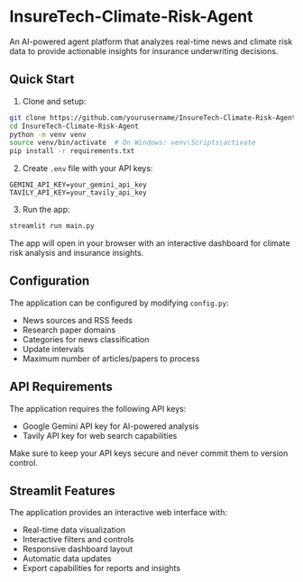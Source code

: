 # InsureTech-Climate-Risk-Agent
An AI-powered agent platform that analyzes real-time news and climate risk data to provide actionable insights for insurance underwriting decisions.

## Quick Start

1. Clone and setup:
```bash
git clone https://github.com/yourusername/InsureTech-Climate-Risk-Agent.git
cd InsureTech-Climate-Risk-Agent
python -m venv venv
source venv/bin/activate  # On Windows: venv\Scripts\activate
pip install -r requirements.txt
```

2. Create `.env` file with your API keys:
```
GEMINI_API_KEY=your_gemini_api_key
TAVILY_API_KEY=your_tavily_api_key
```

3. Run the app:
```bash
streamlit run main.py
```

The app will open in your browser with an interactive dashboard for climate risk analysis and insurance insights.

## Configuration

The application can be configured by modifying `config.py`:
- News sources and RSS feeds
- Research paper domains
- Categories for news classification
- Update intervals
- Maximum number of articles/papers to process

## API Requirements

The application requires the following API keys:
- Google Gemini API key for AI-powered analysis
- Tavily API key for web search capabilities

Make sure to keep your API keys secure and never commit them to version control.

## Streamlit Features

The application provides an interactive web interface with:
- Real-time data visualization
- Interactive filters and controls
- Responsive dashboard layout
- Automatic data updates
- Export capabilities for reports and insights


